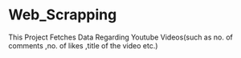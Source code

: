 # Web_Scrapping
This Project Fetches Data Regarding Youtube Videos(such as no. of comments ,no. of likes ,title of the video etc.)
